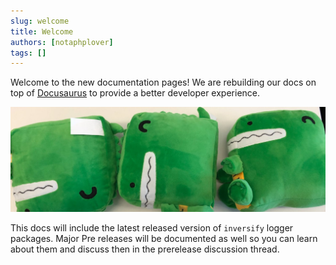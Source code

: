```yaml
---
slug: welcome
title: Welcome
authors: [notaphplover]
tags: []
---
```


Welcome to the new documentation pages! We are rebuilding our docs on top of [Docusaurus](https://docusaurus.io/) to provide a better developer experience.

<!-- truncate -->

![Docusaurus Plushie](./docusaurus-plushie-banner.jpeg)

This docs will include the latest released version of `inversify` logger packages. Major Pre releases will be documented as well so you can learn about them and discuss then in the prerelease discussion thread.
